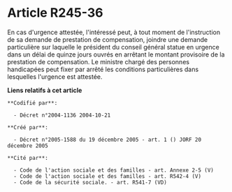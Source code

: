 # Article R245-36

En cas d'urgence attestée, l'intéressé peut, à tout moment de l'instruction de sa demande de prestation de compensation,
joindre une demande particulière sur laquelle le président du conseil général statue en urgence dans un délai de quinze jours
ouvrés en arrêtant le montant provisoire de la prestation de compensation. Le ministre chargé des personnes handicapées peut
fixer par arrêté les conditions particulières dans lesquelles l'urgence est attestée.

**Liens relatifs à cet article**

	**Codifié par**:

	  - Décret n°2004-1136 2004-10-21

	**Créé par**:

	  - Décret n°2005-1588 du 19 décembre 2005 - art. 1 () JORF 20 décembre 2005

	**Cité par**:

	  - Code de l'action sociale et des familles - art. Annexe 2-5 (V)
	  - Code de l'action sociale et des familles - art. R542-4 (V)
	  - Code de la sécurité sociale. - art. R541-7 (VD)
